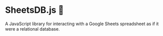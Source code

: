 # SheetsDB.js 💾

A JavaScript library for interacting with a Google Sheets spreadsheet as if it were a relational database.
